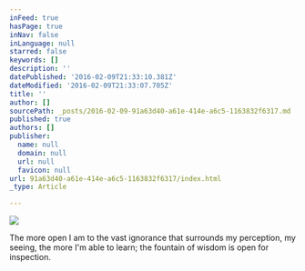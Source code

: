 ```yaml
---
inFeed: true
hasPage: true
inNav: false
inLanguage: null
starred: false
keywords: []
description: ''
datePublished: '2016-02-09T21:33:10.381Z'
dateModified: '2016-02-09T21:33:07.705Z'
title: ''
author: []
sourcePath: _posts/2016-02-09-91a63d40-a61e-414e-a6c5-1163832f6317.md
published: true
authors: []
publisher:
  name: null
  domain: null
  url: null
  favicon: null
url: 91a63d40-a61e-414e-a6c5-1163832f6317/index.html
_type: Article

---
```

![](https://the-grid-user-content.s3-us-west-2.amazonaws.com/912834e0-a619-4dae-b6db-1f1bfd50960c.jpg)

The more open I am to the vast ignorance that surrounds my perception, my seeing, the more I'm able to learn; the fountain of wisdom is open for inspection.